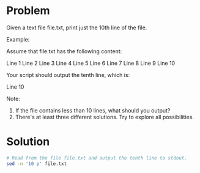 # Problem
Given a text file file.txt, print just the 10th line of the file.

Example:

Assume that file.txt has the following content:

Line 1
Line 2
Line 3
Line 4
Line 5
Line 6
Line 7
Line 8
Line 9
Line 10

Your script should output the tenth line, which is:

Line 10

Note:
1. If the file contains less than 10 lines, what should you output?
2. There's at least three different solutions. Try to explore all possibilities.

# Solution 
```bash
# Read from the file file.txt and output the tenth line to stdout.
sed -n '10 p' file.txt
```
